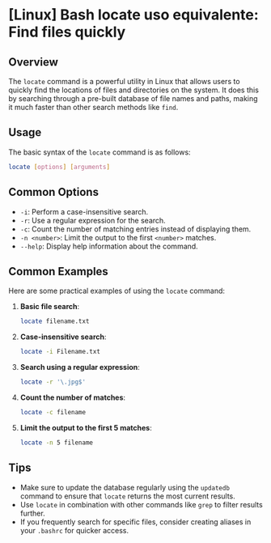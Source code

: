 # [Linux] Bash locate uso equivalente: Find files quickly

## Overview
The `locate` command is a powerful utility in Linux that allows users to quickly find the locations of files and directories on the system. It does this by searching through a pre-built database of file names and paths, making it much faster than other search methods like `find`.

## Usage
The basic syntax of the `locate` command is as follows:

```bash
locate [options] [arguments]
```

## Common Options
- `-i`: Perform a case-insensitive search.
- `-r`: Use a regular expression for the search.
- `-c`: Count the number of matching entries instead of displaying them.
- `-n <number>`: Limit the output to the first `<number>` matches.
- `--help`: Display help information about the command.

## Common Examples
Here are some practical examples of using the `locate` command:

1. **Basic file search**:
   ```bash
   locate filename.txt
   ```

2. **Case-insensitive search**:
   ```bash
   locate -i Filename.txt
   ```

3. **Search using a regular expression**:
   ```bash
   locate -r '\.jpg$'
   ```

4. **Count the number of matches**:
   ```bash
   locate -c filename
   ```

5. **Limit the output to the first 5 matches**:
   ```bash
   locate -n 5 filename
   ```

## Tips
- Make sure to update the database regularly using the `updatedb` command to ensure that `locate` returns the most current results.
- Use `locate` in combination with other commands like `grep` to filter results further.
- If you frequently search for specific files, consider creating aliases in your `.bashrc` for quicker access.